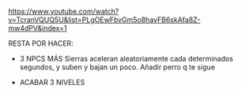 https://www.youtube.com/watch?v=TcranVQUQ5U&list=PLgOEwFbvGm5o8hayFB6skAfa8Z-mw4dPV&index=1

RESTA POR HACER:

- 3 NPCS MÁS
  Sierras aceleran aleatoriamente cada determinados segundos, y suben y bajan un poco.
  Añadir perro q te sigue

- ACABAR 3 NIVELES
